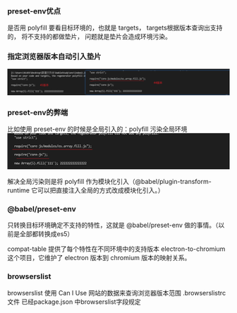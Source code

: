 ### preset-env优点
是否用 polyfill 要看目标环境的，也就是 targets， targets根据版本查询出支持的， 将不支持的都做垫片， 问题就是垫片会造成环境污染。

### 指定浏览器版本自动引入垫片
<img src="./c.png"/>



### preset-env的弊端
比如使用 preset-env 的时候是全局引入的：polyfill 污染全局环境
<img src="./b.png"/>

解决全局污染则是将 polyfill 作为模块化引入（@babel/plugin-transform-runtime 它可以把直接注入全局的方式改成模块化引入。）



### @babel/preset-env
只转换目标环境确定不支持的特性，这就是 @babel/preset-env 做的事情。（以前是全部都转换成es5）

compat-table 提供了每个特性在不同环境中的支持版本
electron-to-chromium 这个项目，它维护了 electron 版本到 chromium 版本的映射关系。


### browserslist 
browserslist 使用 Can I Use 网站的数据来查询浏览器版本范围
.browserslistrc 文件 已经package.json 中browserslist字段规定